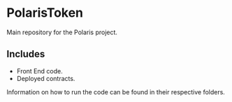 # PolarisToken
Main repository for the Polaris project.

## Includes
* Front End code.
* Deployed contracts.

Information on how to run the code can be found in their respective folders.
